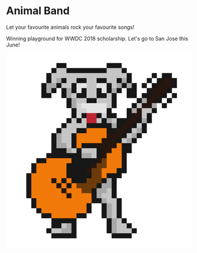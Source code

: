 # Animal Band

Let your favourite animals rock your favourite songs!

Winning playground for WWDC 2018 scholarship.
Let's go to San Jose this June!

![alt text](guitar_dog_scaled.png)
